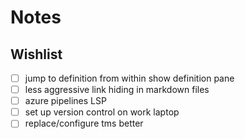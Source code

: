 # Notes

## Wishlist

- [ ] jump to definition from within show definition pane
- [ ] less aggressive link hiding in markdown files
- [ ] azure pipelines LSP
- [ ] set up version control on work laptop
- [ ] replace/configure tms better
